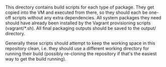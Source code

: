This directory contains build scripts for each type of package. They get copied
into the VM and executed from there, so they should each be one-off scripts
without any extra dependencies. All system packages they need should have
already been installed by the Vagrant provisioning scripts (vagrant/*.sh).
All final packaging outputs should be saved to the output/ directory.

Generally these scripts should attempt to keep the working space in this
repository clean, i.e. they should use a different working directory for running
their build (possibly re-cloning the repository if that's the easiest way to get
the build running).
